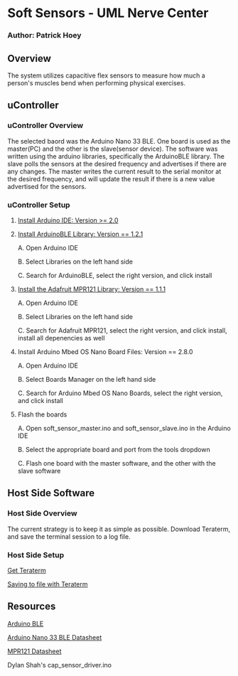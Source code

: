 # Soft Sensors - UML Nerve Center
### Author: Patrick Hoey

## Overview
The system utilizes capacitive flex sensors to measure how much a person's muscles bend when performing physical exercises.

## uController
### uController Overview
The selected baord was the Arduino Nano 33 BLE. One board is used as the master(PC) and the other is the slave(sensor device). The software was written using the arduino libraries, specifically the ArduinoBLE library. The slave polls the sensors at the desired frequency and advertises if there are any changes. The master writes the current result to the serial monitor at the desired frequency, and will update the result if there is a new value advertised for the sensors.

### uController Setup
1. [Install Arduino IDE: Version >= 2.0](https://www.arduino.cc/en/software)

2. [Install ArduinoBLE Library: Version == 1.2.1](https://www.arduino.cc/en/Reference/ArduinoBLE)

   A. Open Arduino IDE 
   
   B. Select Libraries on the left hand side 
   
   C. Search for ArduinoBLE, select the right version, and click install 
   
3. [Install the Adafruit MPR121 Library: Version == 1.1.1](https://docs.arduino.cc/static/d7a8bf3f62b04aa29ec3036a6a2a4f51/ABX00030-datasheet.pdf) 

   A. Open Arduino IDE 
   
   B. Select Libraries on the left hand side 
   
   C. Search for Adafruit MPR121, select the right version, and click install, install all depenencies as well 
   
4. Install Arduino Mbed OS Nano Board Files: Version == 2.8.0

   A. Open Arduino IDE 
   
   B. Select Boards Manager on the left hand side 
   
   C. Search for Arduino Mbed OS Nano Boards, select the right version, and click install 
   
5. Flash the boards

   A. Open soft_sensor_master.ino and soft_sensor_slave.ino in the Arduino IDE 
   
   B. Select the appropriate board and port from the tools dropdown 
   
   C. Flash one board with the master software, and the other with the slave software 

## Host Side Software
### Host Side Overview
The current strategy is to keep it as simple as possible. Download Teraterm, and save the terminal session to a log file.

### Host Side Setup
[Get Teraterm](https://ttssh2.osdn.jp/index.html.en) 

[Saving to file with Teraterm](https://ttssh2.osdn.jp/manual/4/en/usage/tips/loging_howto.html) 


## Resources
[Arduino BLE](https://www.arduino.cc/en/Reference/ArduinoBLE) 

[Arduino Nano 33 BLE Datasheet](https://docs.arduino.cc/static/d7a8bf3f62b04aa29ec3036a6a2a4f51/ABX00030-datasheet.pdf) 

[MPR121 Datasheet](https://www.sparkfun.com/datasheets/Components/MPR121.pdf) 

Dylan Shah's cap_sensor_driver.ino 


